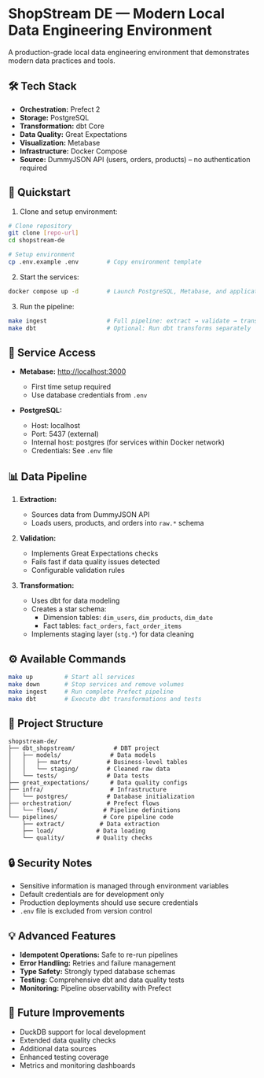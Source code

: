 # ShopStream DE — Modern Local Data Engineering Environment

A production-grade local data engineering environment that demonstrates modern data practices and tools.

## 🛠 Tech Stack

- **Orchestration:** Prefect 2
- **Storage:** PostgreSQL
- **Transformation:** dbt Core
- **Data Quality:** Great Expectations
- **Visualization:** Metabase
- **Infrastructure:** Docker Compose
- **Source:** DummyJSON API (users, orders, products) – no authentication required

## 🚀 Quickstart

1. Clone and setup environment:
```bash
# Clone repository
git clone [repo-url]
cd shopstream-de

# Setup environment
cp .env.example .env        # Copy environment template
```

2. Start the services:
```bash
docker compose up -d        # Launch PostgreSQL, Metabase, and application
```

3. Run the pipeline:
```bash
make ingest                 # Full pipeline: extract → validate → transform
make dbt                    # Optional: Run dbt transforms separately
```

## 🔌 Service Access

- **Metabase:** [http://localhost:3000](http://localhost:3000)
  - First time setup required
  - Use database credentials from `.env`

- **PostgreSQL:**
  - Host: localhost
  - Port: 5437 (external)
  - Internal host: postgres (for services within Docker network)
  - Credentials: See `.env` file

## 📊 Data Pipeline

1. **Extraction:** 
   - Sources data from DummyJSON API
   - Loads users, products, and orders into `raw.*` schema

2. **Validation:**
   - Implements Great Expectations checks
   - Fails fast if data quality issues detected
   - Configurable validation rules

3. **Transformation:**
   - Uses dbt for data modeling
   - Creates a star schema:
     - Dimension tables: `dim_users`, `dim_products`, `dim_date`
     - Fact tables: `fact_orders`, `fact_order_items`
   - Implements staging layer (`stg.*`) for data cleaning

## ⚙️ Available Commands

```bash
make up         # Start all services
make down       # Stop services and remove volumes
make ingest     # Run complete Prefect pipeline
make dbt        # Execute dbt transformations and tests
```

## 📁 Project Structure

```
shopstream-de/
├── dbt_shopstream/           # DBT project
│   ├── models/              # Data models
│   │   ├── marts/          # Business-level tables
│   │   └── staging/        # Cleaned raw data
│   └── tests/              # Data tests
├── great_expectations/      # Data quality configs
├── infra/                   # Infrastructure
│   └── postgres/           # Database initialization
├── orchestration/          # Prefect flows
│   └── flows/             # Pipeline definitions
└── pipelines/             # Core pipeline code
    ├── extract/          # Data extraction
    ├── load/            # Data loading
    └── quality/         # Quality checks
```

## 🔒 Security Notes

- Sensitive information is managed through environment variables
- Default credentials are for development only
- Production deployments should use secure credentials
- `.env` file is excluded from version control

## 💡 Advanced Features

- **Idempotent Operations:** Safe to re-run pipelines
- **Error Handling:** Retries and failure management
- **Type Safety:** Strongly typed database schemas
- **Testing:** Comprehensive dbt and data quality tests
- **Monitoring:** Pipeline observability with Prefect

## 🚧 Future Improvements

- DuckDB support for local development
- Extended data quality checks
- Additional data sources
- Enhanced testing coverage
- Metrics and monitoring dashboards
